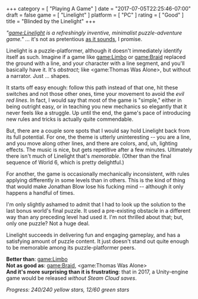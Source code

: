 +++
category = [ "Playing A Game" ]
date = "2017-07-05T22:25:46-07:00"
draft = false
game = [ "Linelight" ]
platform = [ "PC" ]
rating = [ "Good" ]
title = "Blinded by the Linelight"
+++

<i>"<game:Linelight> is a refreshingly inventive, minimalist puzzle-adventure game."</i> ... it's not as pretentious <a href="http://store.steampowered.com/app/469790/">as it sounds</a>, I promise.

Linelight is a puzzle-platformer, although it doesn't immediately identify itself as such.  Imagine if a game like <game:Limbo> or <game:Braid> replaced the ground with a line, and your character with a line segment, and you'll basically have it.  It's <i>abstract</i>; like <game:Thomas Was Alone>, but without a narrator.  Just ... shapes.

It starts off easy enough: follow this path instead of that one, hit these switches and not those other ones, time your movement to avoid the <i>evil red lines</i>.  In fact, I would say that most of the game is "simple," either in being outright easy, or in teaching you new mechanics so elegantly that it never feels like a struggle.  Up until the end, the game's pace of introducing new rules and tricks is actually quite commendable.

But, there are a couple sore spots that I would say hold Linelight back from its full potential.  For one, the theme is utterly uninteresting -- you are a line, and you move along other lines, and there are colors, and, uh, lighting effects.  The music is nice, but gets repetitive after a few minutes.  Ultimately there isn't much of Linelight that's <i>memorable</i>.  (Other than the final sequence of World 6, which is pretty delightful.)

For another, the game is occasionally mechanically inconsistent, with rules applying differently in some levels than in others.  This is the kind of thing that would make Jonathan Blow lose his fucking mind -- although it only happens a handful of times.

I'm only slightly ashamed to admit that I had to look up the solution to the last bonus world's final puzzle.  It used a pre-existing obstacle in a different way than any preceding level had used it.  I'm not thrilled about that; but, only one puzzle?  Not a huge deal.

Linelight succeeds in delivering fun and engaging gameplay, and has a satisfying amount of puzzle content.  It just doesn't stand out quite enough to be memorable among its puzzle-platformer peers.

<b>Better than</b>: <game:Limbo>  
<b>Not as good as</b>: <game:Braid>, <game:Thomas Was Alone>  
<b>And it's more surprising than it is frustrating</b>: that in 2017, a Unity-engine game would be released <i>without Steam Cloud saves</i>.

<i>Progress: 240/240 yellow stars, 12/60 green stars</i>